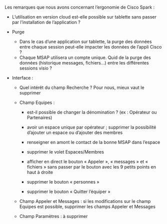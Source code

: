 Les remarques que nous avons concernant l’ergonomie de Cisco Spark :
- L’utilisation en version cloud est-elle possible sur tablette sans passer par l’installation de l’application ?

- Purge
    - Dans le cas d’une application sur tablette, la purge des données entre chaque session peut-elle impacter les données de l’appli Cisco ?
    - Chaque MSAP utilisera un compte unique. Quid de la purge des données (historique messages, fichiers…) entre les différentes sessions visio ?
- Interface :
    - Quel intérêt du champ Recherche ? Pour nous, mieux vaut le supprimer

    - Champ Equipes :
        - est-il possible de changer la dénomination ? (ex : Opérateur ou Partenaires)

        - avoir un espace unique par opérateur ; supprimer la possibilité d’ajouter un espace ou d’ajouter des membres

        - renseigner en amont le contact de la bonne MSAP dans l’espace

        - supprimer le volet Espaces/Membres

        - afficher en direct le bouton « Appeler », « messages » et « fichiers » sans passer par le bouton avec les 9 petits points en haut à droite

        - supprimer le bouton « personnes »

        - supprimer le bouton « Quitter l’équiper »
    - Champ Appeler et Messages : si les modifications sur le champ Equipes est possible, supprimer les champs Appeler et Messages

    - Champ Paramètres : à supprimer
